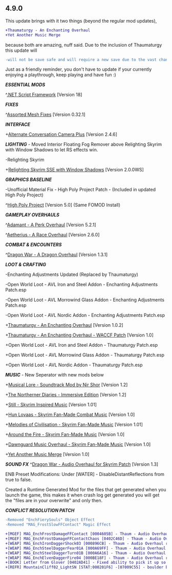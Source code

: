 ## 4.9.0

This update brings with it two things (beyond the regular mod updates),

```diff
+Thaumaturgy - An Enchanting Overhaul
+Yet Another Music Merge
```

because both are amazing, nuff said. Due to the inclusion of Thaumaturgy this update will 
```diff
-will not be save safe and will require a new save due to the vast changes to enchanted items.
```
Just as a friendly reminder, you don't have to update if your currently enjoying a playthrough, keep playing and have fun :)

***ESSENTIAL MODS*** 

^[.NET Script Framework](https://www.nexusmods.com/skyrimspecialedition/mods/21294) [Version 18]

***FIXES***

^[Assorted Mesh Fixes](https://www.nexusmods.com/skyrimspecialedition/mods/32117) [Version 0.32.1]

***INTERFACE*** 

+[Alternate Conversation Camera Plus](https://www.nexusmods.com/skyrimspecialedition/mods/40722) [Version 2.4.6]

***LIGHTING***  - Moved Interior Floating Fog Remover above Relighting Skyrim with Window Shadows to let RS effects win.

-Relighting Skyrim

+[Relighting Skyrim SSE with Window Shadows](https://www.nexusmods.com/skyrimspecialedition/mods/8586) [Version 2.0.0WS]

***GRAPHICS BASELINE*** 

-Unofficial Material Fix - High Poly Project Patch - (Included in updated High Poly Project)

^[High Poly Project](https://www.nexusmods.com/skyrimspecialedition/mods/12029) [Version 5.0] (Same FOMOD Install)

***GAMEPLAY OVERHAULS*** 

^[Adamant - A Perk Overhaul](https://www.nexusmods.com/skyrimspecialedition/mods/30191) [Version 5.2.1]

^[Aetherius - A Race Overhaul](https://www.nexusmods.com/skyrimspecialedition/mods/26686) [Version 2.6.0]

***COMBAT & ENCOUNTERS*** 

^[Dragon War - A Dragon Overhaul](https://www.nexusmods.com/skyrimspecialedition/mods/51310) [Version 1.3.1]

***LOOT & CRAFTING***

-Enchanting Adjustments Updated (Replaced by Thaumaturgy)

-Open World Loot - AVL Iron and Steel Addon - Enchanting Adjustments Patch.esp

-Open World Loot - AVL Morrowind Glass Addon - Enchanting Adjustments Patch.esp

-Open World Loot - AVL Nordic Addon - Enchanting Adjustments Patch.esp

+[Thaumaturgy - An Enchanting Overhaul](https://www.nexusmods.com/skyrimspecialedition/mods/57138) [Version 1.0.2]

+[Thaumaturgy - An Enchanting Overhaul - WACCF Patch](https://www.nexusmods.com/skyrimspecialedition/mods/57138) [Version 1.0]

+Open World Loot - AVL Iron and Steel Addon - Thaumaturgy Patch.esp

+Open World Loot - AVL Morrowind Glass Addon - Thaumaturgy Patch.esp

+Open World Loot - AVL Nordic Addon - Thaumaturgy Patch.esp

***MUSIC*** - New Seperator with new mods below

+[Musical Lore - Soundtrack Mod by Nir Shor](https://www.nexusmods.com/skyrimspecialedition/mods/3200) [Version 1.2]

+[The Northerner Diaries - Immersive Edition](https://www.nexusmods.com/skyrimspecialedition/mods/28108) [Version 1.2] 

+[Still - Skyrim Inspired Music](https://www.nexusmods.com/skyrimspecialedition/mods/19401) [Version 1.01]

+[Hun Lovaas - Skyrim Fan-Made Combat Music](https://www.nexusmods.com/skyrimspecialedition/mods/16123) [Version 1.0]

+[Melodies of Civilisation - Skyrim Fan-Made Music](https://www.nexusmods.com/skyrimspecialedition/mods/30014) [Version 1.01]

+[Around the Fire - Skyrim Fan-Made Music](https://www.nexusmods.com/skyrimspecialedition/mods/36144) [Version 1.0]

+[Dawnguard Music Overhaul - Skyrim Fan-Made Music](https://www.nexusmods.com/skyrimspecialedition/mods/48613) [Version 1.0]

+[Yet Another Music Merge](https://www.nexusmods.com/skyrimspecialedition/mods/48725) [Version 1.0]

***SOUND FX*** 
^[Dragon War - Audio Overhaul for Skyrim Patch](https://www.nexusmods.com/skyrimspecialedition/mods/51310) [Version 1.3]



ENB Preset Modifications: Under [WATER] - DisableDistantReflections from true to false.

Created a Runtime Generated Mod for the files that get generated when you launch the game, this makes it when crash log get generated you will get the "files are in your overwrite" and only then.

***CONFLICT RESOLUTION PATCH***
```diff
-Removed "EnchFierySouls" Object Effect
-Removed "MAG_FrostSlowFFContact" Magic Effect
```
```diff
+[MGEF] MAG_EnchFrostDamageFFContact [0004605B] - Thaum - Audio Overhaul resolve
+[MGEF] MAG_EnchFrostDamageFFContactChaos [0402C46D] - Thaum - Audio Overhaul resolve
+[WEAP] MAG_EnchIronDaggerShock03 [000896CB] - Thaum - Audio Overhaul resolve
+[WEAP] MAG_EnchSteelDaggerFear01A [000A69FF] - Thaum - Audio Overhaul resolve
+[WEAP] MAG_EnchSteelDaggerTurn01B [000A6A16] - Thaum - Audio Overhaul resolve
+[WEAP] MAG_EnchElvenDaggerFire04 [000BE18F] - Thaum - Audio Overhaul resolve
+[BOOK] Letter from Glover [0402AD41] - Fixed ability to pick it up so it can be turn in for the unqiue sapphire.
+[REFR] MountainCliff02_LightSN [STAT:000201F6] -[07009C55] - boulder blocking entrance to White River Watch fixed.
```
